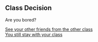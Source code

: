 Class Decision
---
Are you bored?

[See your other friends from the other class](friends-class.md)  
[You still stay with your class](go-home.md)